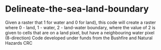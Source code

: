 # Delineate-the-sea-land-boundary
Given a raster that 1 for water and 0 for land), this code will create a raster where  0 - land, 1 - water, 2 - land-water boundary, where the value of 2 is given to cells that are on a land pixel, but have a neighbouring water pixel (8-direction)
Code developed under funds from the Bushfire and Natural Hazards CRC
